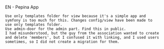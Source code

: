 EN - Pepina App

    Use only templates folder for view because it's a simple app and symfony is too much for this. Changes config/view have been made to use only templates folder.
    Use admin-door for the admin part. Find this in public.
    I had misunderstood, but the guy from the association wanted to create and delete 'members', but I confused it with linking, and I used users sometimes, so I did not create a migration for them.
